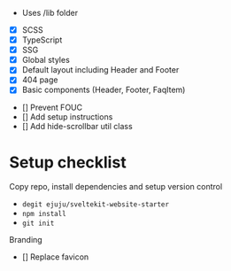 - Uses /lib folder

- [x] SCSS
- [x] TypeScript
- [x] SSG
- [x] Global styles
- [x] Default layout including Header and Footer
- [x] 404 page
- [x] Basic components (Header, Footer, FaqItem)
- [] Prevent FOUC
- [] Add setup instructions
- [] Add hide-scrollbar util class

# Setup checklist

Copy repo, install dependencies and setup version control

- `degit ejuju/sveltekit-website-starter`
- `npm install`
- `git init`

Branding

- [] Replace favicon
